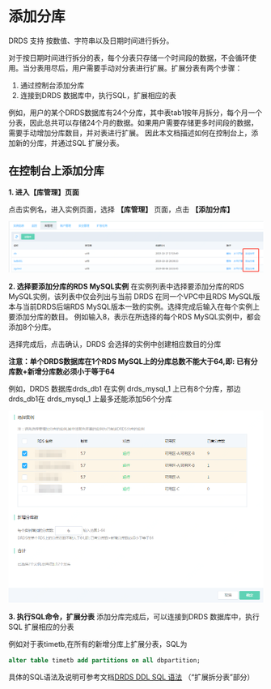 # 添加分库
DRDS 支持 按数值、字符串以及日期时间进行拆分。 

对于按日期时间进行拆分的表，每个分表只存储一个时间段的数据，不会循环使用。当分表用尽后，用户需要手动对分表进行扩展。扩展分表有两个步骤：
1. 通过控制台添加分库
2. 连接到DRDS 数据库中，执行SQL，扩展相应的表

例如，用户的某个DRDS数据库有24个分库，其中表tab1按年月拆分，每个月一个分表，因此总共可以存储24个月的数据。如果用户需要存储更多时间段的数据，需要手动增加分库数目，并对表进行扩展。 因此本文档描述如何在控制台上，添加新的分库，并通过SQL 扩展分表。

## 在控制台上添加分库

**1. 进入【库管理】页面**

点击实例名，进入实例页面，选择 **【库管理】** 页面，点击 **【添加分库】**

![DB列表](../../../../../image/DRDS/add-sub-db-1.png)

**2. 选择要添加分库的RDS MySQL实例**
在实例列表中选择要添加分库的RDS MySQL实例，该列表中仅会列出与当前 DRDS 在同一个VPC中且RDS MySQL版本与当前DRDS后端RDS MySQL版本一致的实例。选择完成后输入在每个实例上要添加分库的数目。 例如输入8，表示在所选择的每个RDS MySQL实例中，都会添加8个分库。

选择完成后，点击确认，DRDS 会选择的实例中创建相应数目的分库 

**注意：单个DRDS数据库在1个RDS MySQL上的分库总数不能大于64,即: 已有分库数+新增分库数必须小于等于64**

例如，DRDS 数据库drds_db1 在实例 drds_mysql_1 上已有8个分库，那边drds_db1在 drds_mysql_1 上最多还能添加56个分库

![DB列表](../../../../../image/DRDS/add-sub-db-2.png)

**3. 执行SQL命令，扩展分表**
添加分库完成后，可以连接到DRDS 数据库中，执行SQL 扩展相应的分表

例如对于表timetb,在所有的新增分库上扩展分表，SQL为
```SQL
alter table timetb add partitions on all dbpartition;
```

具体的SQL语法及说明可参考文档[DRDS DDL SQL 语法](../../SQL-Doc/DRDS-DDL.md) （“扩展拆分表”部分）
